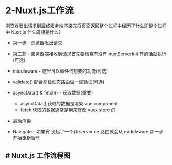 # 2-Nuxt.js工作流

浏览器发出请求到最终服务端渲染完将页面返回整个过程中经历了什么即整个过程中 Nuxt.js 什么周期是什么?


+ 第一步 - 浏览器发出请求

+ 第二部 - 服务器端接收到请求首先要检查有没有 nuxtServerInit 有的话就执行(可选)

+ middleware - 这里可以做任何想要的功能(可选)

+ validate() 配合高级动态路由做一些验证(可选)

+ asyncData() & fetch() - 获取数据(重要)
    + asyncData() 获取的数据是渲染 vue component
    + fetch 获取的数据通常是用来修改 vuex store 的

+ 最后渲染

+ Navigate - 如果有 <nuxt-link> 发起了一个非 server de 路由就会从 middleware 那一步开始重新循环


## # Nuxt.js 工作流程图

